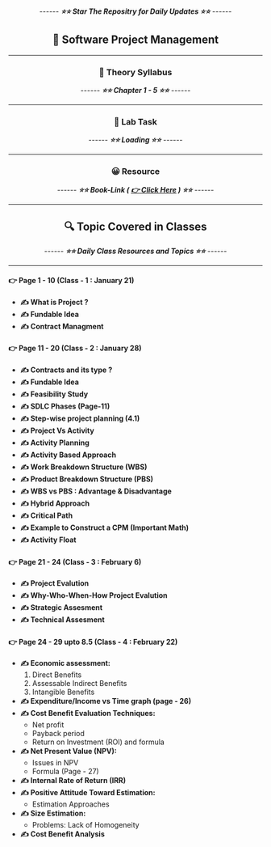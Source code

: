 <div align = "center">

_------ **⭐⭐ Star The Repositry for Daily Updates ⭐⭐** ------_

## 🍂 Software Project Management

</div>

<hr>

<div align = "center">

### 🍂 Theory Syllabus

_------ **⭐⭐ Chapter 1 - 5 ⭐⭐** ------_

<hr>

</div>

<div align = "center">

### 🎅 Lab Task

_------ **⭐⭐ Loading ⭐⭐** ------_

<hr>

</div>

<div align = "center">

### 😀 Resource

_------ **⭐⭐ Book-Link ( [ 👉 Click Here](./Book/SPM.pdf) ) ⭐⭐** ------_

<hr>

</div>

<div align = "center">

## 🔍 Topic Covered in Classes

_------ **⭐⭐ Daily Class Resources and Topics ⭐⭐** ------_

<hr>

</div>

#### 👉 Page 1 - 10 (Class - 1 : January 21)

- **✍️ What is Project ?**
- **✍️ Fundable Idea**
- **✍️ Contract Managment**

#### 👉 Page 11 - 20 (Class - 2 : January 28)

- **✍️ Contracts and its type ?**
- **✍️ Fundable Idea**
- **✍️ Feasibility Study**
- **✍️ SDLC Phases (Page-11)**
- **✍️ Step-wise project planning (4.1)**
- **✍️ Project Vs Activity**
- **✍️ Activity Planning**
- **✍️ Activity Based Approach**
- **✍️ Work Breakdown Structure (WBS)**
- **✍️ Product Breakdown Structure (PBS)**
- **✍️ WBS vs PBS : Advantage & Disadvantage**
- **✍️ Hybrid Approach**
- **✍️ Critical Path**
- **✍️ Example to Construct a CPM (Important Math)**
- **✍️ Activity Float**

#### 👉 Page 21 - 24 (Class - 3 : February 6)

- **✍️ Project Evalution**
- **✍️ Why-Who-When-How Project Evalution**
- **✍️ Strategic Assesment**
- **✍️ Technical Assesment**

#### 👉 Page 24 - 29 upto 8.5 (Class - 4 : February 22)

- **✍️ Economic assessment:**
   1) Direct Benefits
   2) Assessable Indirect Benefits
   3) Intangible Benefits
- **✍️ Expenditure/Income vs Time graph (page - 26)**
- **✍️ Cost Benefit Evaluation Techniques:**
    - Net profit
    - Payback period
    - Return on Investment (ROI) and formula
- **✍️ Net Present Value (NPV):**
    - Issues in NPV
    - Formula (Page - 27)
- **✍️ Internal Rate of Return (IRR)**
- **✍️ Positive Attitude Toward Estimation:**
    - Estimation Approaches
- **✍️ Size Estimation:**
    - Problems: Lack of Homogeneity
- **✍️ Cost Benefit Analysis**
